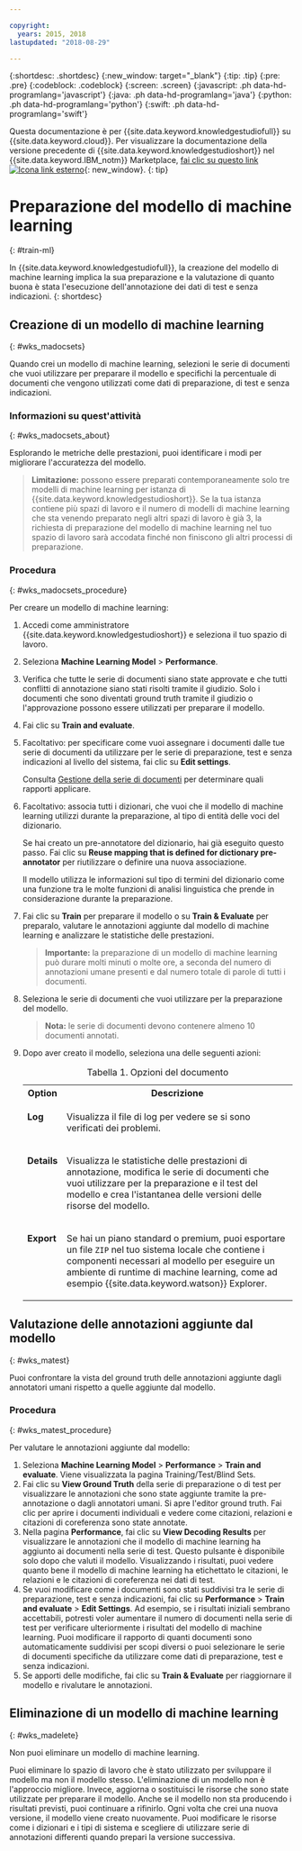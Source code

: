 ```yaml
---

copyright:
  years: 2015, 2018
lastupdated: "2018-08-29"

---
```


{:shortdesc: .shortdesc}
{:new_window: target="_blank"}
{:tip: .tip}
{:pre: .pre}
{:codeblock: .codeblock}
{:screen: .screen}
{:javascript: .ph data-hd-programlang='javascript'}
{:java: .ph data-hd-programlang='java'}
{:python: .ph data-hd-programlang='python'}
{:swift: .ph data-hd-programlang='swift'}

Questa documentazione è per {{site.data.keyword.knowledgestudiofull}} su {{site.data.keyword.cloud}}. Per visualizzare la documentazione della versione precedente di {{site.data.keyword.knowledgestudioshort}} nel {{site.data.keyword.IBM_notm}} Marketplace, [fai clic su questo link ![Icona link esterno](../../icons/launch-glyph.svg "Icona link esterno")](https://console.bluemix.net/docs/services/knowledge-studio/train-ml.html){: new_window}.
{: tip}

# Preparazione del modello di machine learning
{: #train-ml}

In {{site.data.keyword.knowledgestudiofull}}, la creazione del modello di machine learning implica la sua preparazione e la valutazione di quanto buona è stata l'esecuzione dell'annotazione dei dati di test e senza indicazioni.
{: shortdesc}

## Creazione di un modello di machine learning
{: #wks_madocsets}

Quando crei un modello di machine learning, selezioni le serie di documenti che vuoi utilizzare per preparare il modello e specifichi la percentuale di documenti che vengono utilizzati come dati di preparazione, di test e senza indicazioni.

### Informazioni su quest'attività
{: #wks_madocsets_about}

Esplorando le metriche delle prestazioni, puoi identificare i modi per migliorare l'accuratezza del modello.

> **Limitazione:** possono essere preparati contemporaneamente solo tre modelli di machine learning per istanza di {{site.data.keyword.knowledgestudioshort}}. Se la tua istanza contiene più spazi di lavoro e il numero di modelli di machine learning che sta venendo preparato negli altri spazi di lavoro è già 3, la richiesta di preparazione del modello di machine learning nel tuo spazio di lavoro sarà accodata finché non finiscono gli altri processi di preparazione.

### Procedura
{: #wks_madocsets_procedure}

Per creare un modello di machine learning:

1. Accedi come amministratore {{site.data.keyword.knowledgestudioshort}} e seleziona il tuo spazio di lavoro.
1. Seleziona **Machine Learning Model** > **Performance**.
1. Verifica che tutte le serie di documenti siano state approvate e che tutti conflitti di annotazione siano stati risolti tramite il giudizio. Solo i documenti che sono diventati ground truth tramite il giudizio o l'approvazione possono essere utilizzati per preparare il modello.
1. Fai clic su **Train and evaluate**.
1. Facoltativo: per specificare come vuoi assegnare i documenti dalle tue serie di documenti da utilizzare per le serie di preparazione, test e senza indicazioni al livello del sistema, fai clic su **Edit settings**.

    Consulta [Gestione della serie di documenti](/docs/services/watson-knowledge-studio/improve-ml.html#wks_mamanagedata) per determinare quali rapporti applicare.

1. Facoltativo: associa tutti i dizionari, che vuoi che il modello di machine learning utilizzi durante la preparazione, al tipo di entità delle voci del dizionario.

    Se hai creato un pre-annotatore del dizionario, hai già eseguito questo passo. Fai clic su **Reuse mapping that is defined for dictionary pre-annotator** per riutilizzare o definire una nuova associazione.

    Il modello utilizza le informazioni sul tipo di termini del dizionario come una funzione tra le molte funzioni di analisi linguistica che prende in considerazione durante la preparazione.

1. Fai clic su **Train** per preparare il modello o su **Train & Evaluate** per preparalo, valutare le annotazioni aggiunte dal modello di machine learning e analizzare le statistiche delle prestazioni.

    > **Importante:** la preparazione di un modello di machine learning può durare molti minuti o molte ore, a seconda del numero di annotazioni umane presenti e dal numero totale di parole di tutti i documenti.

1. Seleziona le serie di documenti che vuoi utilizzare per la preparazione del modello.

    > **Nota:** le serie di documenti devono contenere almeno 10 documenti annotati.

1. Dopo aver creato il modello, seleziona una delle seguenti azioni:

    <table summary="Ogni riga in questa tabella descrive una opzione per una scelta.">
      <caption>Tabella 1. Opzioni del documento</caption>
      <tr>
        <th style="vertical-align:bottom; text-align"left" id="d33883e137-option">Option</th>
        <th style="vertical-align:bottom; text-align"left" id="d33883e137-desc">Descrizione</th>
      </tr>
      <tr>
        <td style="vertical-align:top; text-align"left" headers="d33883e137-option" id="d33883e139">
          <p><strong>Log</strong></p>
        </td>
        <td style="vertical-align:top; text-align"left" headers="d33883e137-desc d33883e139">
          <p>Visualizza il file di log per vedere se si sono verificati dei problemi.</p>
        </td>
      </tr>
      <tr>
        <td style="vertical-align:top; text-align"left" headers="d33883e137-option" id="d33883e144">
          <p><strong>Details</strong></p>
        </td>
        <td style="vertical-align:top; text-align"left" headers="d33883e137-desc d33883e144">
          <p>Visualizza le statistiche delle prestazioni di annotazione, modifica le serie di documenti che vuoi utilizzare
              per la preparazione e il test del modello e crea l'istantanea delle versioni delle risorse
              del modello.</p>
        </td>
      </tr>
      <tr>
        <td style="vertical-align:top; text-align"left" headers="d33883e137-option" id="d33883e149">
          <p><strong>Export</strong></p>
        </td>
        <td style="vertical-align:top; text-align"left" headers="d33883e137-desc d33883e149">
          <p>Se hai un piano standard o premium, puoi esportare un file <code>ZIP</code> nel tuo sistema locale che contiene i componenti necessari al modello per eseguire un ambiente di runtime di machine learning, come ad esempio {{site.data.keyword.watson}} Explorer. </p>
        </td>
      </tr>
    </table>

## Valutazione delle annotazioni aggiunte dal modello
{: #wks_matest}

Puoi confrontare la vista del ground truth delle annotazioni aggiunte dagli annotatori umani rispetto a quelle aggiunte dal modello.

### Procedura
{: #wks_matest_procedure}

Per valutare le annotazioni aggiunte dal modello:

1. Seleziona **Machine Learning Model** > **Performance** > **Train and evaluate**. Viene visualizzata la pagina Training/Test/Blind Sets.
1. Fai clic su **View Ground Truth** della serie di preparazione o di test per visualizzare le annotazioni che sono state aggiunte tramite la pre-annotazione o dagli annotatori umani. Si apre l'editor ground truth. Fai clic per aprire i documenti individuali e vedere come citazioni, relazioni e citazioni di coreferenza sono state annotate.
1. Nella pagina **Performance**, fai clic su **View Decoding Results** per visualizzare le annotazioni che il modello di machine learning ha aggiunto ai documenti nella serie di test. Questo pulsante è disponibile solo dopo che valuti il modello. Visualizzando i risultati, puoi vedere quanto bene il modello di machine learning ha etichettato le citazioni, le relazioni e le citazioni di coreferenza nei dati di test.
1. Se vuoi modificare come i documenti sono stati suddivisi tra le serie di preparazione, test e senza indicazioni, fai clic su **Performance** > **Train and evaluate** > **Edit Settings**. Ad esempio, se i risultati iniziali sembrano accettabili, potresti voler aumentare il numero di documenti nella serie di test per verificare ulteriormente i risultati del modello di machine learning. Puoi modificare il rapporto di quanti documenti sono automaticamente suddivisi per scopi diversi o puoi selezionare le serie di documenti specifiche da utilizzare come dati di preparazione, test e senza indicazioni.
1. Se apporti delle modifiche, fai clic su **Train & Evaluate** per riaggiornare il modello e rivalutare le annotazioni.

## Eliminazione di un modello di machine learning
{: #wks_madelete}

Non puoi eliminare un modello di machine learning.

Puoi eliminare lo spazio di lavoro che è stato utilizzato per sviluppare il modello ma non il modello stesso. L'eliminazione di un modello non è l'approccio migliore. Invece, aggiorna o sostituisci le risorse che sono state utilizzate per preparare il modello. Anche se il modello non sta producendo i risultati previsti, puoi continuare a rifinirlo. Ogni volta che crei una nuova versione, il modello viene creato nuovamente. Puoi modificare le risorse come i dizionari e i tipi di sistema e scegliere di utilizzare serie di annotazioni differenti quando prepari la versione successiva.
